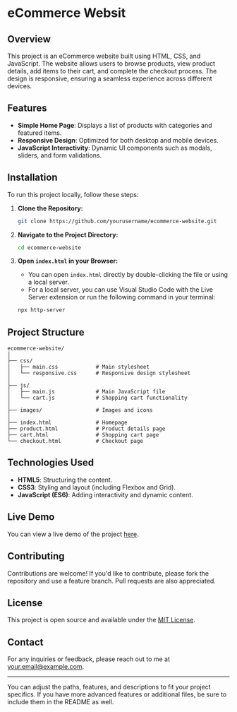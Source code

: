 
# eCommerce Websit
## Overview

This project is an eCommerce website built using HTML, CSS, and JavaScript. The website allows users to browse products, view product details, add items to their cart, and complete the checkout process. The design is responsive, ensuring a seamless experience across different devices.

## Features

- **Simple Home Page**: Displays a list of products with categories and featured items.
- **Responsive Design**: Optimized for both desktop and mobile devices.
- **JavaScript Interactivity**: Dynamic UI components such as modals, sliders, and form validations.

## Installation

To run this project locally, follow these steps:

1. **Clone the Repository:**
    ```bash
    git clone https://github.com/yourusername/ecommerce-website.git
    ```

2. **Navigate to the Project Directory:**
    ```bash
    cd ecommerce-website
    ```

3. **Open `index.html` in your Browser:**
    - You can open `index.html` directly by double-clicking the file or using a local server.
    - For a local server, you can use Visual Studio Code with the Live Server extension or run the following command in your terminal:
    ```bash
    npx http-server
    ```

## Project Structure

```
ecommerce-website/
│
├── css/
│   ├── main.css            # Main stylesheet
│   └── responsive.css      # Responsive design stylesheet
│
├── js/
│   ├── main.js             # Main JavaScript file
│   └── cart.js             # Shopping cart functionality
│
├── images/                 # Images and icons
│
├── index.html              # Homepage
├── product.html            # Product details page
├── cart.html               # Shopping cart page
└── checkout.html           # Checkout page
```

## Technologies Used

- **HTML5**: Structuring the content.
- **CSS3**: Styling and layout (including Flexbox and Grid).
- **JavaScript (ES6)**: Adding interactivity and dynamic content.

## Live Demo

You can view a live demo of the project [here](https://yourwebsite.com).

## Contributing

Contributions are welcome! If you'd like to contribute, please fork the repository and use a feature branch. Pull requests are also appreciated.

## License

This project is open source and available under the [MIT License](LICENSE).

## Contact

For any inquiries or feedback, please reach out to me at your.email@example.com.

---

You can adjust the paths, features, and descriptions to fit your project specifics. If you have more advanced features or additional files, be sure to include them in the README as well.